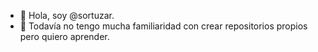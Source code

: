 - 👋 Hola, soy @sortuzar.
- 👀 Todavía no tengo mucha familiaridad con crear repositorios propios pero quiero aprender.

<!---
sortuzar/sortuzar is a ✨ special ✨ repository because its `README.md` (this file) appears on your GitHub profile.
You can click the Preview link to take a look at your changes.
--->
